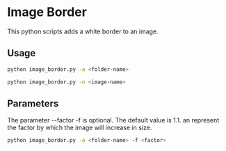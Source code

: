 # Image Border

This python scripts adds a white border to an image.

## Usage

```bash
python image_border.py -a <folder-name> 
```
```bash
python image_border.py -n <image-name>
```

## Parameters
The parameter --factor -f is optional. The default value is 1.1. an represent the factor by which the image will
increase in size.

```bash
python image_border.py -a <folder-name> -f <factor>
```
